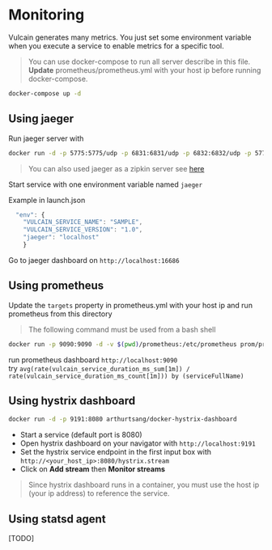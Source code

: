 # Monitoring

Vulcain generates many metrics. You just set some environment variable when you execute a service to enable metrics for a specific tool.

> You can use docker-compose to run all server describe in this file. **Update** prometheus/prometheus.yml with your host ip before running docker-compose.

```bash
docker-compose up -d
```

## Using jaeger

Run jaeger server with

```bash
docker run -d -p 5775:5775/udp -p 6831:6831/udp -p 6832:6832/udp -p 5778:5778 -p 16686:16686 -p 14268:14268 jaegertracing/all-in-one:latest
```

> You can also used jaeger as a zipkin server see [here](http://jaeger.readthedocs.io/en/latest/getting_started/)

Start service with one environment variable named ```jaeger```

Example in launch.json

```js
  "env": {
    "VULCAIN_SERVICE_NAME": "SAMPLE",
    "VULCAIN_SERVICE_VERSION": "1.0",
    "jaeger": "localhost"
    }
```

Go to jaeger dashboard on ```http://localhost:16686```

## Using prometheus

Update the ```targets``` property in prometheus.yml with your host ip and run prometheus from this directory

> The following command must be used from a bash shell 

```bash
docker run -p 9090:9090 -d -v $(pwd)/prometheus:/etc/prometheus prom/prometheus
````

run prometheus dashboard ```http://localhost:9090```  
try ```avg(rate(vulcain_service_duration_ms_sum[1m]) / rate(vulcain_service_duration_ms_count[1m])) by (serviceFullName)```

## Using hystrix dashboard

```bash
docker run -d -p 9191:8080 arthurtsang/docker-hystrix-dashboard
```

- Start a service (default port is 8080)
- Open hystrix dashboard on your navigator with ```http://localhost:9191```
- Set the hystrix service endpoint in the first input box with ```http://<your_host_ip>:8080/hystrix.stream```
- Click on __Add stream__ then __Monitor streams__

> Since hystrix dashboard runs in a container, you must use the host ip (your ip address) to reference the service.

## Using statsd agent
[TODO]
